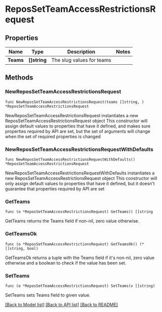 # ReposSetTeamAccessRestrictionsRequest

## Properties

Name | Type | Description | Notes
------------ | ------------- | ------------- | -------------
**Teams** | **[]string** | The slug values for teams | 

## Methods

### NewReposSetTeamAccessRestrictionsRequest

`func NewReposSetTeamAccessRestrictionsRequest(teams []string, ) *ReposSetTeamAccessRestrictionsRequest`

NewReposSetTeamAccessRestrictionsRequest instantiates a new ReposSetTeamAccessRestrictionsRequest object
This constructor will assign default values to properties that have it defined,
and makes sure properties required by API are set, but the set of arguments
will change when the set of required properties is changed

### NewReposSetTeamAccessRestrictionsRequestWithDefaults

`func NewReposSetTeamAccessRestrictionsRequestWithDefaults() *ReposSetTeamAccessRestrictionsRequest`

NewReposSetTeamAccessRestrictionsRequestWithDefaults instantiates a new ReposSetTeamAccessRestrictionsRequest object
This constructor will only assign default values to properties that have it defined,
but it doesn't guarantee that properties required by API are set

### GetTeams

`func (o *ReposSetTeamAccessRestrictionsRequest) GetTeams() []string`

GetTeams returns the Teams field if non-nil, zero value otherwise.

### GetTeamsOk

`func (o *ReposSetTeamAccessRestrictionsRequest) GetTeamsOk() (*[]string, bool)`

GetTeamsOk returns a tuple with the Teams field if it's non-nil, zero value otherwise
and a boolean to check if the value has been set.

### SetTeams

`func (o *ReposSetTeamAccessRestrictionsRequest) SetTeams(v []string)`

SetTeams sets Teams field to given value.



[[Back to Model list]](../README.md#documentation-for-models) [[Back to API list]](../README.md#documentation-for-api-endpoints) [[Back to README]](../README.md)



